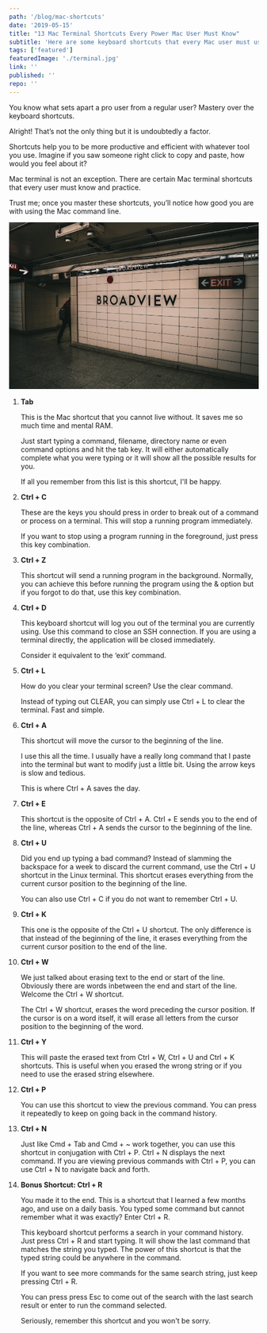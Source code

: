 ```yaml
---
path: '/blog/mac-shortcuts'
date: '2019-05-15'
title: "13 Mac Terminal Shortcuts Every Power Mac User Must Know"
subtitle: 'Here are some keyboard shortcuts that every Mac user must use. These Mac shortcuts will increase your productivity and efficiency while using the command line.'
tags: ['featured']
featuredImage: './terminal.jpg'
link: ''
published: ''
repo: ''
---
```


You know what sets apart a pro user from a regular user? Mastery over the keyboard shortcuts.

Alright! That’s not the only thing but it is undoubtedly a factor.

Shortcuts help you to be more productive and efficient with whatever tool you use. Imagine if you saw someone right click to copy and paste, how would you feel about it?

Mac terminal is not an exception. There are certain Mac terminal shortcuts that every user must know and practice.

Trust me; once you master these shortcuts, you’ll notice how good you are with using the Mac command line.

![](./terminal.jpg)

1. **Tab**

	This is the Mac shortcut that you cannot live without. It saves me so much time and mental RAM.

	Just start typing a command, filename, directory name or even command options and hit the tab key. It will either automatically complete what you were typing or it will show all the possible results for you.

	If all you remember from this list is this shortcut, I'll be happy.

2. **Ctrl + C**

	These are the keys you should press in order to break out of a command or process on a terminal. This will stop a running program immediately.

	If you want to stop using a program running in the foreground, just press this key combination.

3. **Ctrl + Z**

	This shortcut will send a running program in the background. Normally, you can achieve this before running the program using the & option but if you forgot to do that, use this key combination.

4. **Ctrl + D**

	This keyboard shortcut will log you out of the terminal you are currently using. Use this command to close an SSH connection. If you are using a terminal directly, the application will be closed immediately.

	Consider it equivalent to the ‘exit’ command.

5. **Ctrl + L**

	How do you clear your terminal screen? Use the clear command.

	Instead of typing out CLEAR, you can simply use Ctrl + L to clear the terminal. Fast and simple.

6. **Ctrl + A**

	This shortcut will move the cursor to the beginning of the line.

	I use this all the time. I usually have a really long command that I paste into the terminal but want to modify just a little bit. Using the arrow keys is slow and tedious.

	This is where Ctrl + A saves the day.

7. **Ctrl + E**

	This shortcut is the opposite of Ctrl + A. Ctrl + E sends you to the end of the line, whereas Ctrl + A sends the cursor to the beginning of the line.

8. **Ctrl + U**

	Did you end up typing a bad command? Instead of slamming the backspace for a week to discard the current command, use the Ctrl + U shortcut in the Linux terminal. This shortcut erases everything from the current cursor position to the beginning of the line.

	You can also use Ctrl + C if you do not want to remember Ctrl + U.

9. **Ctrl + K**

	This one is the opposite of the Ctrl + U shortcut. The only difference is that instead of the beginning of the line, it erases everything from the current cursor position to the end of the line.

10. **Ctrl + W**

	We just talked about erasing text to the end or start of the line. Obviously there are words inbetween the end and start of the line. Welcome the Ctrl + W shortcut.

	The Ctrl + W shortcut, erases the word preceding the cursor position. If the cursor is on a word itself, it will erase all letters from the cursor position to the beginning of the word.

11. **Ctrl + Y**

	This will paste the erased text from Ctrl + W, Ctrl + U and Ctrl + K shortcuts. This is useful when you erased the wrong string or if you need to use the erased string elsewhere.

12. **Ctrl + P**

	You can use this shortcut to view the previous command. You can press it repeatedly to keep on going back in the command history.

13. **Ctrl + N**

	Just like Cmd + Tab and Cmd + ~ work together, you can use this shortcut in conjugation with Ctrl + P. Ctrl + N displays the next command. If you are viewing previous commands with Ctrl + P, you can use Ctrl + N to navigate back and forth.

14. **Bonus Shortcut: Ctrl + R**

	You made it to the end. This is a shortcut that I learned a few months ago, and use on a daily basis. You typed some command but cannot remember what it was exactly? Enter Ctrl + R.

	This keyboard shortcut performs a search in your command history. Just press Ctrl + R and start typing. It will show the last command that matches the string you typed. The power of this shortcut is that the typed string could be anywhere in the command.

	If you want to see more commands for the same search string, just keep pressing Ctrl + R.

	You can press press Esc to come out of the search with the last search result or enter to run the command selected.

	Seriously, remember this shortcut and you won't be sorry.
